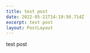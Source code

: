 ```yaml
---
title: test post
date: 2022-05-21T14:19:50.714Z
excerpt: test post
layout: PostLayout
---
```

test post
